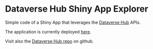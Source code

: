# Dataverse Hub Shiny App Explorer
Simple code of a Shiny App that leverages the [Dataverse Hub](https://hub.dataverse.org/swagger) APIs.

The application is currently deployed [here](https://askdataverse.shinyapps.io/dvhub/).

Visit also the [Dataverse Hub repo](https://github.com/IQSS/dataverse-hub) on github.
